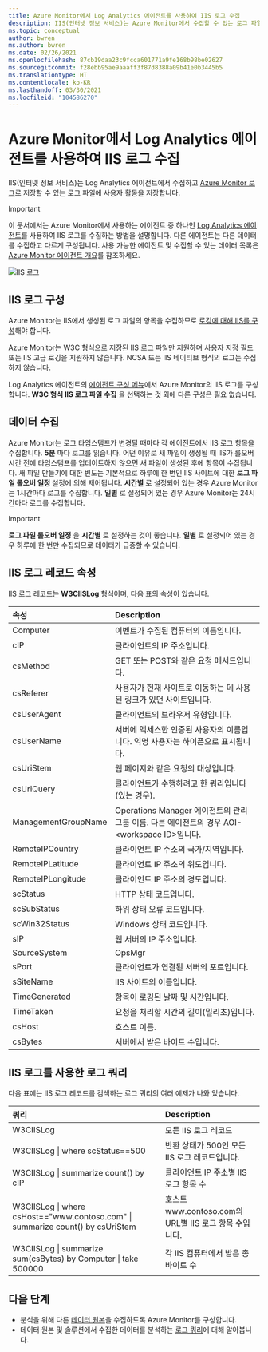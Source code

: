 ```yaml
---
title: Azure Monitor에서 Log Analytics 에이전트를 사용하여 IIS 로그 수집
description: IIS(인터넷 정보 서비스)는 Azure Monitor에서 수집할 수 있는 로그 파일에 사용자 활동을 저장합니다.  이 문서에서는 IIS 로그 수집을 구성하는 방법을 설명하고, Azure Monitor에 생성되는 레코드에 대한 자세한 정보를 제공합니다.
ms.topic: conceptual
author: bwren
ms.author: bwren
ms.date: 02/26/2021
ms.openlocfilehash: 87cb19daa23c9fcca601771a9fe168b98be02627
ms.sourcegitcommit: f28ebb95ae9aaaff3f87d8388a09b41e0b3445b5
ms.translationtype: HT
ms.contentlocale: ko-KR
ms.lasthandoff: 03/30/2021
ms.locfileid: "104586270"
---
```

# <a name="collect-iis-logs-with-log-analytics-agent-in-azure-monitor"></a>Azure Monitor에서 Log Analytics 에이전트를 사용하여 IIS 로그 수집
IIS(인터넷 정보 서비스)는 Log Analytics 에이전트에서 수집하고 [Azure Monitor 로그](../data-platform.md)로 저장할 수 있는 로그 파일에 사용자 활동을 저장합니다.

> [!IMPORTANT]
> 이 문서에서는 Azure Monitor에서 사용하는 에이전트 중 하나인 [Log Analytics 에이전트](./log-analytics-agent.md)를 사용하여 IIS 로그를 수집하는 방법을 설명합니다. 다른 에이전트는 다른 데이터를 수집하고 다르게 구성됩니다. 사용 가능한 에이전트 및 수집할 수 있는 데이터 목록은 [Azure Monitor 에이전트 개요](../agents/agents-overview.md)를 참조하세요.

![IIS 로그](media/data-sources-iis-logs/overview.png)

## <a name="configuring-iis-logs"></a>IIS 로그 구성
Azure Monitor는 IIS에서 생성된 로그 파일의 항목을 수집하므로 [로깅에 대해 IIS를 구성](/previous-versions/orphan-topics/ws.11/hh831775(v=ws.11))해야 합니다.

Azure Monitor는 W3C 형식으로 저장된 IIS 로그 파일만 지원하며 사용자 지정 필드 또는 IIS 고급 로깅을 지원하지 않습니다. NCSA 또는 IIS 네이티브 형식의 로그는 수집하지 않습니다.

Log Analytics 에이전트의 [에이전트 구성 메뉴](../agents/agent-data-sources.md#configuring-data-sources)에서 Azure Monitor의 IIS 로그를 구성합니다.  **W3C 형식 IIS 로그 파일 수집** 을 선택하는 것 외에 다른 구성은 필요 없습니다.


## <a name="data-collection"></a>데이터 수집
Azure Monitor는 로그 타임스탬프가 변경될 때마다 각 에이전트에서 IIS 로그 항목을 수집합니다. **5분** 마다 로그를 읽습니다. 어떤 이유로 새 파일이 생성될 때 IIS가 롤오버 시간 전에 타임스탬프를 업데이트하지 않으면 새 파일이 생성된 후에 항목이 수집됩니다. 새 파일 만들기에 대한 빈도는 기본적으로 하루에 한 번인 IIS 사이트에 대한 **로그 파일 롤오버 일정** 설정에 의해 제어됩니다. **시간별** 로 설정되어 있는 경우 Azure Monitor는 1시간마다 로그를 수집합니다. **일별** 로 설정되어 있는 경우 Azure Monitor는 24시간마다 로그를 수집합니다.

> [!IMPORTANT]
> **로그 파일 롤오버 일정** 을 **시간별** 로 설정하는 것이 좋습니다. **일별** 로 설정되어 있는 경우 하루에 한 번만 수집되므로 데이터가 급증할 수 있습니다.

## <a name="iis-log-record-properties"></a>IIS 로그 레코드 속성
IIS 로그 레코드는 **W3CIISLog** 형식이며, 다음 표의 속성이 있습니다.

| 속성 | Description |
|:--- |:--- |
| Computer |이벤트가 수집된 컴퓨터의 이름입니다. |
| cIP |클라이언트의 IP 주소입니다. |
| csMethod |GET 또는 POST와 같은 요청 메서드입니다. |
| csReferer |사용자가 현재 사이트로 이동하는 데 사용된 링크가 있던 사이트입니다. |
| csUserAgent |클라이언트의 브라우저 유형입니다. |
| csUserName |서버에 액세스한 인증된 사용자의 이름입니다. 익명 사용자는 하이픈으로 표시됩니다. |
| csUriStem |웹 페이지와 같은 요청의 대상입니다. |
| csUriQuery |클라이언트가 수행하려고 한 쿼리입니다(있는 경우). |
| ManagementGroupName |Operations Manager 에이전트의 관리 그룹 이름.  다른 에이전트의 경우 AOI-\<workspace ID\>입니다. |
| RemoteIPCountry |클라이언트 IP 주소의 국가/지역입니다. |
| RemoteIPLatitude |클라이언트 IP 주소의 위도입니다. |
| RemoteIPLongitude |클라이언트 IP 주소의 경도입니다. |
| scStatus |HTTP 상태 코드입니다. |
| scSubStatus |하위 상태 오류 코드입니다. |
| scWin32Status |Windows 상태 코드입니다. |
| sIP |웹 서버의 IP 주소입니다. |
| SourceSystem |OpsMgr |
| sPort |클라이언트가 연결된 서버의 포트입니다. |
| sSiteName |IIS 사이트의 이름입니다. |
| TimeGenerated |항목이 로깅된 날짜 및 시간입니다. |
| TimeTaken |요청을 처리할 시간의 길이(밀리초)입니다. |
| csHost | 호스트 이름. |
| csBytes | 서버에서 받은 바이트 수입니다. |

## <a name="log-queries-with-iis-logs"></a>IIS 로그를 사용한 로그 쿼리
다음 표에는 IIS 로그 레코드를 검색하는 로그 쿼리의 여러 예제가 나와 있습니다.

| 쿼리 | Description |
|:--- |:--- |
| W3CIISLog |모든 IIS 로그 레코드 |
| W3CIISLog &#124; where scStatus==500 |반환 상태가 500인 모든 IIS 로그 레코드입니다. |
| W3CIISLog &#124; summarize count() by cIP |클라이언트 IP 주소별 IIS 로그 항목 수 |
| W3CIISLog &#124; where csHost=="www\.contoso.com" &#124; summarize count() by csUriStem |호스트 www\.contoso.com의 URL별 IIS 로그 항목 수입니다. |
| W3CIISLog &#124; summarize sum(csBytes) by Computer &#124; take 500000 |각 IIS 컴퓨터에서 받은 총 바이트 수 |

## <a name="next-steps"></a>다음 단계
* 분석을 위해 다른 [데이터 원본](../agents/agent-data-sources.md)을 수집하도록 Azure Monitor를 구성합니다.
* 데이터 원본 및 솔루션에서 수집한 데이터를 분석하는 [로그 쿼리](../logs/log-query-overview.md)에 대해 알아봅니다.
